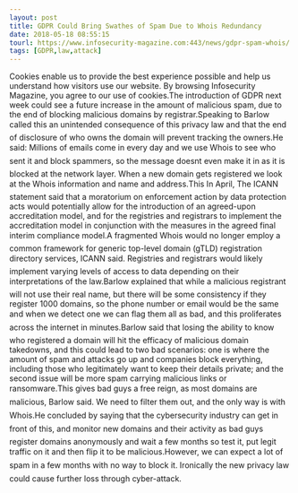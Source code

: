 ```yaml
---
layout: post
title: GDPR Could Bring Swathes of Spam Due to Whois Redundancy
date: 2018-05-18 08:55:15
tourl: https://www.infosecurity-magazine.com:443/news/gdpr-spam-whois/
tags: [GDPR,law,attack]
---
```

Cookies enable us to provide the best experience possible and help us understand how visitors use our website. By browsing Infosecurity Magazine, you agree to our use of cookies.The introduction of GDPR next week could see a future increase in the amount of malicious spam, due to the end of blocking malicious domains by registrar.Speaking to Barlow called this an unintended consequence of this privacy law and that the end of disclosure of who owns the domain will prevent tracking the owners.He said: Millions of emails come in every day and we use Whois to see who sent it and block spammers, so the message doesnt even make it in as it is blocked at the network layer. When a new domain gets registered we look at the Whois information and name and address.This In April, The ICANN statement said that a moratorium on enforcement action by data protection acts would potentially allow for the introduction of an agreed-upon accreditation model, and for the registries and registrars to implement the accreditation model in conjunction with the measures in the agreed final interim compliance model.A fragmented Whois would no longer employ a common framework for generic top-level domain (gTLD) registration directory services, ICANN said. Registries and registrars would likely implement varying levels of access to data depending on their interpretations of the law.Barlow explained that while a malicious registrant will not use their real name, but there will be some consistency if they register 1000 domains, so the phone number or email would be the same and when we detect one we can flag them all as bad, and this proliferates across the internet in minutes.Barlow said that losing the ability to know who registered a domain will hit the efficacy of malicious domain takedowns, and this could lead to two bad scenarios: one is where the amount of spam and attacks go up and companies block everything, including those who legitimately want to keep their details private; and the second issue will be more spam carrying malicious links or ransomware.This gives bad guys a free reign, as most domains are malicious, Barlow said. We need to filter them out, and the only way is with Whois.He concluded by saying that the cybersecurity industry can get in front of this, and monitor new domains and their activity as bad guys register domains anonymously and wait a few months so test it, put legit traffic on it and then flip it to be malicious.However, we can expect a lot of spam in a few months with no way to block it. Ironically the new privacy law could cause further loss through cyber-attack.